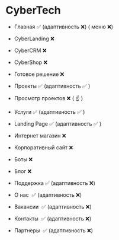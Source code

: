 # CyberTech
- Главная :white_check_mark: (адаптивность :x:) ( меню :x:)

 - CyberLanding :x:

 - CyberCRM :x:

 - CyberShop :x:

- Готовое решение :x:

- Проекты :white_check_mark:  (адаптивность :white_check_mark: )

 - Просмотр проектов :x: ( :point_up: ) 

- Услуги :white_check_mark:  (адаптивность :white_check_mark: )

- Landing Page :white_check_mark: (адаптивность :white_check_mark: )



- Интернет магазин :x:

- Корпоративный сайт :x:

- Боты :x:

- Блог :x:

- Поддержка :white_check_mark: (адаптивность :x:)

- О нас  :white_check_mark: (адаптивность :x:)

- Вакансии  :white_check_mark: (адаптивность :x:)

- Контакты  :white_check_mark: (адаптивность :x:)

- Партнеры  :white_check_mark: (адаптивность :x:)
